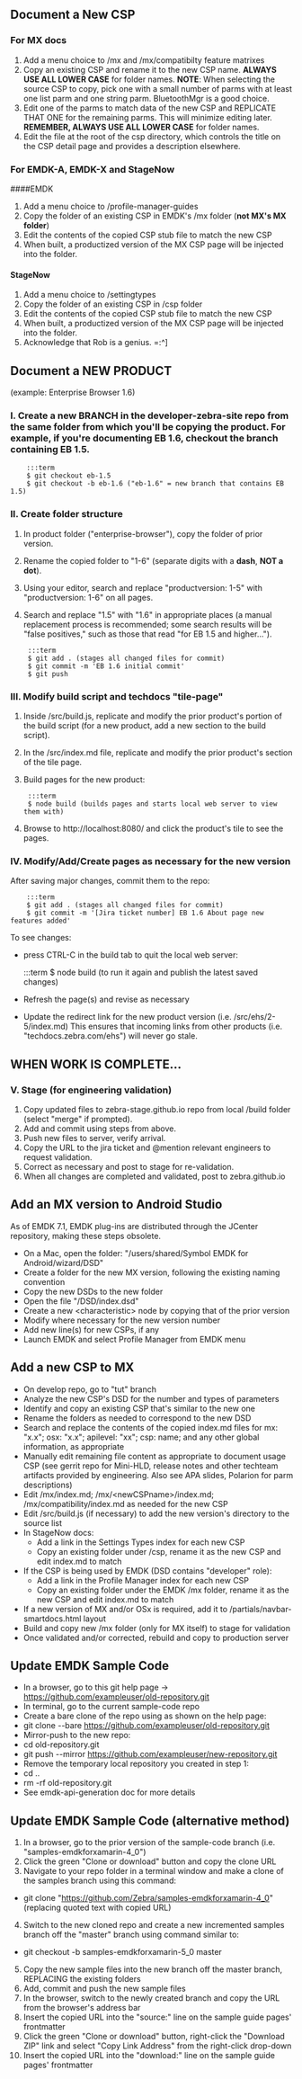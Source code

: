 ## Document a New CSP

### For MX docs
1. Add a menu choice to /mx and /mx/compatibilty feature matrixes
2. Copy an existing CSP and rename it to the new CSP name. **ALWAYS USE ALL LOWER CASE** for folder names. 
**NOTE**: When selecting the source CSP to copy, pick one with a small number of parms with at least one list parm and one string parm. BluetoothMgr is a good choice.  
3. Edit one of the parms to match data of the new CSP and REPLICATE THAT ONE for the remaining parms. This will minimize editing later. 
**REMEMBER, ALWAYS USE ALL LOWER CASE** for folder names.
4. Edit the file at the root of the csp directory, which controls the title on the CSP detail page and provides a description elsewhere.  

### For EMDK-A, EMDK-X and StageNow

####EMDK
1. Add a menu choice to /profile-manager-guides
2. Copy the folder of an existing CSP in EMDK's /mx folder (**not MX's MX folder**)
3. Edit the contents of the copied CSP stub file to match the new CSP
4. When built, a productized version of the MX CSP page will be injected into the folder. 

#### StageNow
1. Add a menu choice to /settingtypes
2. Copy the folder of an existing CSP in /csp folder
3. Edit the contents of the copied CSP stub file to match the new CSP
4. When built, a productized version of the MX CSP page will be injected into the folder. 
5. Acknowledge that Rob is a genius. =:^] 

## Document a NEW PRODUCT
(example: Enterprise Browser 1.6)

### I. Create a new BRANCH in the developer-zebra-site repo from the same folder from which you'll be copying the product. For example, if you're documenting EB 1.6, checkout the branch containing EB 1.5. 

		:::term
		$ git checkout eb-1.5
		$ git checkout -b eb-1.6 ("eb-1.6" = new branch that contains EB 1.5)


### II. Create folder structure

1. In product folder ("enterprise-browser"), copy the folder of prior version.
2. Rename the copied folder to "1-6" (separate digits with a **dash**, **NOT a dot**).
3. Using your editor, search and replace "productversion: 1-5" with "productversion: 1-6" on all pages. 
4. Search and replace "1.5" with "1.6" in appropriate places (a manual replacement process is recommended; some search results will be "false positives," such as those that read "for EB 1.5 and higher...").

		:::term
		$ git add . (stages all changed files for commit)  
		$ git commit -m 'EB 1.6 initial commit' 
		$ git push 

<!-- THIS PUSH-COMMAND PARAMETER IS NO LONGER REQUIRED : 
		--set-upstream origin eb-1.6 
 -->

### III. Modify build script and techdocs "tile-page" 

1. Inside /src/build.js, replicate and modify the prior product's portion of the build script (for a new product, add a new section to the build script). 
2. In the /src/index.md file, replicate and modify the prior product's section of the tile page. 
3. Build pages for the new product: 

		:::term
		$ node build (builds pages and starts local web server to view them with)
4. Browse to http://localhost:8080/ and click the product's tile to see the pages.

### IV.  Modify/Add/Create pages as necessary for the new version
After saving major changes, commit them to the repo: 

		:::term
		$ git add . (stages all changed files for commit)  
		$ git commit -m '[Jira ticket number] EB 1.6 About page new features added'


To see changes: 
* press CTRL-C in the build tab to quit the local web server: 

	:::term
	$ node build (to run it again and publish the latest saved changes)

* Refresh the page(s) and revise as necessary

* Update the redirect link for the new product version (i.e. /src/ehs/2-5/index.md)
This ensures that incoming links from other products (i.e. "techdocs.zebra.com/ehs") will never go stale. 

## WHEN WORK IS COMPLETE...

### V. Stage (for engineering validation)

1. Copy updated files to zebra-stage.github.io repo from local /build folder (select "merge" if prompted). 
2. Add and commit using steps from above.
3. Push new files to server, verify arrival. 
4. Copy the URL to the jira ticket and @mention relevant engineers to request validation.
5. Correct as necessary and post to stage for re-validation. 
6. When all changes are completed and validated, post to zebra.github.io

<!-- THIS SECTION IS NO LONGER REQUIRED. MOST PRODUCTS NOW HAVE THEIR OWN BRANCHES OR ARE CONTAINS WITHIN SMALL GROUPS (i.e. "TUT_PI" branches for EMDK, MX and StageNow and "solutions" branch for SOLA products.> 

### VI. Merge into Develop 

* From within the develop branch:

	:::term
	$ git merge --no-ff branch-name
	$ git commit -m 'message describing the merge'
	$ git push origin develop


### VII. Merge Develop into Branch

From within the branch that develop is merging into: 

	:::term
	$ git merge --no-ff develop
	$ git commit -m 'message describing the merge'
	$ git push origin branch-name
 -->

## Add an MX version to Android Studio

As of EMDK 7.1, EMDK plug-ins are distributed through the JCenter repository, making these steps obsolete. 

* On a Mac, open the folder: "/users/shared/Symbol EMDK for Android/wizard/DSD" 
* Create a folder for the new MX version, following the existing naming convention
* Copy the new DSDs to the new folder
* Open the file "/DSD/index.dsd" 
* Create a new &lt;characteristic&gt; node by copying that of the prior version
* Modify where necessary for the new version number
* Add new line(s) for new CSPs, if any 
* Launch EMDK and select Profile Manager from EMDK menu

## Add a new CSP to MX

* On develop repo, go to "tut" branch 
* Analyze the new CSP's DSD for the number and types of parameters
* Identify and copy an existing CSP that's similar to the new one
* Rename the folders as needed to correspond to the new DSD
* Search and replace the contents of the copied index.md files for mx: "x.x"; osx: "x.x"; apilevel: "xx"; csp: name; and any other global information, as appropriate
* Manually edit remaining file content as appropriate to document usage CSP (see gerrit repo for Mini-HLD, release notes and other techteam artifacts provided by engineering. Also see APA slides, Polarion for parm descriptions)
* Edit /mx/index.md; /mx/&lt;newCSPname&gt;/index.md; /mx/compatibility/index.md as needed for the new CSP
* Edit /src/build.js (if necessary) to add the new version's directory to the source list
* In StageNow docs: 
   * Add a link in the Settings Types index for each new CSP
   * Copy an existing folder under /csp, rename it as the new CSP and edit index.md to match
* If the CSP is being used by EMDK (DSD contains "developer" role):
   * Add a link in the Profile Manager index for each new CSP
   * Copy an existing folder under the EMDK /mx folder, rename it as the new CSP and edit index.md to match
* If a new version of MX and/or OSx is required, add it to /partials/navbar-smartdocs.html layout
* Build and copy new /mx folder (only for MX itself) to stage for validation  
* Once validated and/or corrected, rebuild and copy to production server

## Update EMDK Sample Code

* In a browser, go to this git help page -> https://github.com/exampleuser/old-repository.git
* In terminal, go to the current sample-code repo
* Create a bare clone of the repo using as shown on the help page: 
 * git clone --bare https://github.com/exampleuser/old-repository.git
* Mirror-push to the new repo:
 * cd old-repository.git
 * git push --mirror https://github.com/exampleuser/new-repository.git
* Remove the temporary local repository you created in step 1: 
 * cd ..
 * rm -rf old-repository.git
* See emdk-api-generation doc for more details

## Update EMDK Sample Code (alternative method)

1. In a browser, go to the prior version of the sample-code branch (i.e. "samples-emdkforxamarin-4_0")
2. Click the green "Clone or download" button and copy the clone URL
3. Navigate to your repo folder in a terminal window and make a clone of the samples branch using this command:
 * git clone "https://github.com/Zebra/samples-emdkforxamarin-4_0" (replacing quoted text with copied URL)
4. Switch to the new cloned repo and create a new incremented samples branch off the "master" branch using command similar to:
 * git checkout -b samples-emdkforxamarin-5_0 master
5. Copy the new sample files into the new branch off the master branch, REPLACING the existing folders
6. Add, commit and push the new sample files
7. In the browser, switch to the newly created branch and copy the URL from the browser's address bar
8. Insert the copied URL into the "source:" line on the sample guide pages' frontmatter
9. Click the green "Clone or download" button, right-click the "Download ZIP" link and select "Copy Link Address" from the right-click drop-down
10. Insert the copied URL into the "download:" line on the sample guide pages' frontmatter



